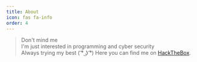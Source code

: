 ```yaml
---
title: About
icon: fas fa-info
order: 4
---
```



> Don't mind me<br>I'm just interested in programming and cyber security<br>Always trying my best ( ͡° ͜ʖ ͡°)
Here you can find me on [HackTheBox](https://www.hackthebox.eu/profile/93848).